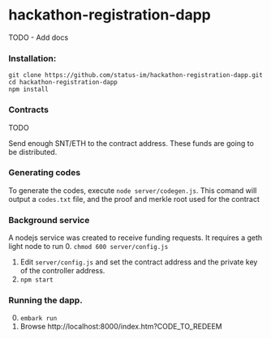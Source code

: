 # hackathon-registration-dapp


TODO - Add docs


### Installation:

```
git clone https://github.com/status-im/hackathon-registration-dapp.git
cd hackathon-registration-dapp
npm install
```

### Contracts
TODO

Send enough SNT/ETH to the contract address. These funds are going to be distributed.

### Generating codes
To generate the codes, execute `node server/codegen.js`. This comand will output a `codes.txt` file, and the proof and merkle root used for the contract

### Background service
A nodejs service was created to receive funding requests. It requires a geth light node to run
0. `chmod 600 server/config.js`
1. Edit `server/config.js` and set the contract address and the private key of the controller address.
2. `npm start`

### Running the dapp.
0. `embark run`
1. Browse  http://localhost:8000/index.htm?CODE_TO_REDEEM



